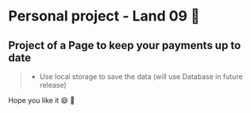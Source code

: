 # Personal project - Land 09 :rocket:

## Project of a Page to keep your payments up to date

>
> - Use local storage to save the data (will use Database in future release)
> 

Hope you like it :smile: :purple_heart:
